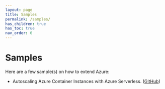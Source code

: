 ```yaml
---
layout: page
title: Samples
permalink: /samples/
has_children: true
has_toc: true
nav_order: 6
---
```


# Samples

Here are a few sample(s) on how to extend Azure:

- Autoscaling Azure Container Instances with Azure Serverless. ([GitHub](https://github.com/tomkerkhove/autoscale-aci-with-azure-serverless))